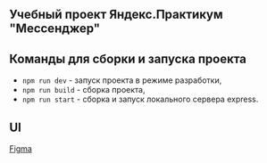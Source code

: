 ## Учебный проект Яндекс.Практикум "Мессенджер"
## Команды для сборки и запуска проекта
- `npm run dev` - запуск проекта в режиме разработки,
- `npm run build` - сборка проекта,
- `npm run start` - сборка и запуск локального сервера express.
## UI 
[Figma](https://www.figma.com/file/6jnOQDvohaTCNvNbSWfuyF/Chat_UI)